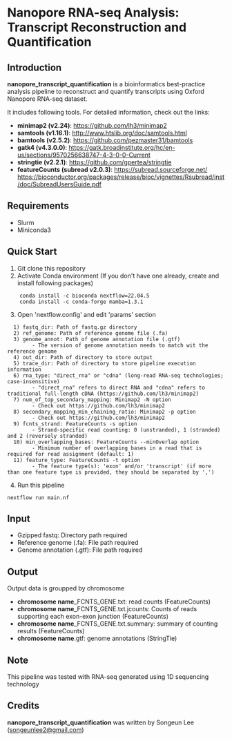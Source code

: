 # Nanopore RNA-seq Analysis: Transcript Reconstruction and Quantification


## Introduction
**nanopore_transcript_quantification** is a bioinformatics best-practice analysis pipeline to reconstruct and quantify transcripts using Oxford Nanopore RNA-seq dataset.

It includes following tools. For detailed information, check out the links:
  - **minimap2 (v2.24)**: https://github.com/lh3/minimap2
  - **samtools (v1.16.1)**: http://www.htslib.org/doc/samtools.html
  - **bamtools (v2.5.2)**: https://github.com/pezmaster31/bamtools
  - **gatk4 (v4.3.0.0)**: https://gatk.broadinstitute.org/hc/en-us/sections/9570256638747-4-3-0-0-Current
  - **stringtie (v2.2.1)**: https://github.com/gpertea/stringtie
  - **featureCounts (subread v2.0.3)**: https://subread.sourceforge.net/ https://bioconductor.org/packages/release/bioc/vignettes/Rsubread/inst/doc/SubreadUsersGuide.pdf


## Requirements
  - Slurm
  - Miniconda3


## Quick Start
1. Git clone this repository 
2. Activate Conda environment (If you don't have one already, create and install following packages)
```
    conda install -c bioconda nextflow=22.04.5
    conda install -c conda-forge mamba=1.3.1
``` 
3. Open 'nextflow.config' and edit 'params' section 
```
  1) fastq_dir: Path of fastq.gz directory
  2) ref_genome: Path of reference genome file (.fa) 
  3) genome_annot: Path of genome annotation file (.gtf)
        - The version of genome annotation needs to match wit the reference genome
  4) out_dir: Path of directory to store output
  5) trace_dir: Path of directory to store pipeline execution information
  6) rna_type: "direct_rna" or "cdna" (long-read RNA-seq technologies; case-insensitive)
        - "direct_rna" refers to direct RNA and "cdna" refers to traditional full-length cDNA (https://github.com/lh3/minimap2)
  7) num_of_top_secondary_mapping: Minimap2 -N option
        - Check out https://github.com/lh3/minimap2
  8) secondary_mapping_min_chaining_ratio: Minimap2 -p option
        - Check out https://github.com/lh3/minimap2
  9) fcnts_strand: FeatureCounts -s option
        - Strand-specific read counting: 0 (unstranded), 1 (stranded) and 2 (reversely stranded)
  10) min_overlapping_bases: FeatureCounts --minOverlap option
        - Minimum number of overlapping bases in a read that is required for read assignment (default: 1) 
  11) feature_type: FeatureCounts -t option
        - The feature type(s): 'exon' and/or 'transcript' (if more than one feature type is provided, they should be separated by ',')  
```
4. Run this pipeline  
```
nextflow run main.nf
```


## Input
- Gzipped fastq: Directory path required
- Reference genome (.fa): File path required
- Genome annotation (.gtf): File path required 


## Output
Output data is groupped by chromosome
- **chromosome name**_FCNTS_GENE.txt: read counts (FeatureCounts)
- **chromosome name**_FCNTS_GENE.txt.jcounts: Counts of reads supporting each exon-exon junction (FeatureCounts)
- **chromosome name**_FCNTS_GENE.txt.summary: summary of counting results (FeatureCounts)
- **chromosome name**.gtf: genome annotations (StringTie)


## Note
 This pipeline was tested with RNA-seq generated using 1D sequencing technology 


## Credits
 **nanopore_transcript_quantification** was written by Songeun Lee (songeunlee2@gmail.com)
